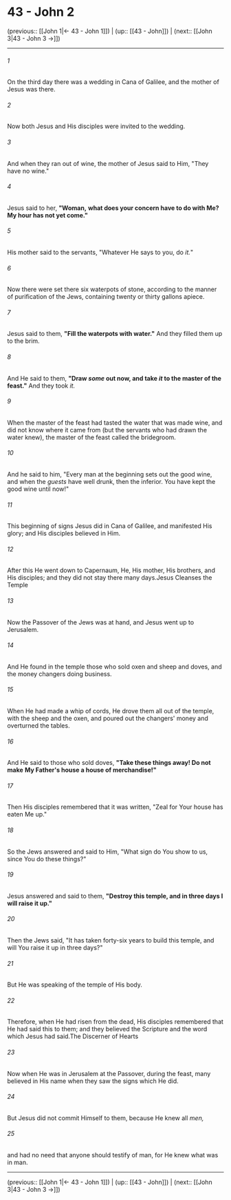 # 43 - John 2

(previous:: [[John 1|← 43 - John 1]]) | (up:: [[43 - John]]) | (next:: [[John 3|43 - John 3 →]])

***


###### 1 
On the third day there was a wedding in Cana of Galilee, and the mother of Jesus was there. 

###### 2 
Now both Jesus and His disciples were invited to the wedding. 

###### 3 
And when they ran out of wine, the mother of Jesus said to Him, "They have no wine." 

###### 4 
Jesus said to her, **"Woman,** **what does your concern have to do with Me?** **My hour has not yet come."** 

###### 5 
His mother said to the servants, "Whatever He says to you, do _it._" 

###### 6 
Now there were set there six waterpots of stone, according to the manner of purification of the Jews, containing twenty or thirty gallons apiece. 

###### 7 
Jesus said to them, **"Fill the waterpots with water."** And they filled them up to the brim. 

###### 8 
And He said to them, **"Draw _some_ out now, and take _it_ to the master of the feast."** And they took _it._ 

###### 9 
When the master of the feast had tasted the water that was made wine, and did not know where it came from (but the servants who had drawn the water knew), the master of the feast called the bridegroom. 

###### 10 
And he said to him, "Every man at the beginning sets out the good wine, and when the _guests_ have well drunk, then the inferior. You have kept the good wine until now!" 

###### 11 
This beginning of signs Jesus did in Cana of Galilee, and manifested His glory; and His disciples believed in Him. 

###### 12 
After this He went down to Capernaum, He, His mother, His brothers, and His disciples; and they did not stay there many days.Jesus Cleanses the Temple 

###### 13 
Now the Passover of the Jews was at hand, and Jesus went up to Jerusalem. 

###### 14 
And He found in the temple those who sold oxen and sheep and doves, and the money changers doing business. 

###### 15 
When He had made a whip of cords, He drove them all out of the temple, with the sheep and the oxen, and poured out the changers' money and overturned the tables. 

###### 16 
And He said to those who sold doves, **"Take these things away! Do not make** **My Father's house a house of merchandise!"** 

###### 17 
Then His disciples remembered that it was written, "Zeal for Your house has eaten Me up." 

###### 18 
So the Jews answered and said to Him, "What sign do You show to us, since You do these things?" 

###### 19 
Jesus answered and said to them, **"Destroy this temple, and in three days I will raise it up."** 

###### 20 
Then the Jews said, "It has taken forty-six years to build this temple, and will You raise it up in three days?" 

###### 21 
But He was speaking of the temple of His body. 

###### 22 
Therefore, when He had risen from the dead, His disciples remembered that He had said this to them; and they believed the Scripture and the word which Jesus had said.The Discerner of Hearts 

###### 23 
Now when He was in Jerusalem at the Passover, during the feast, many believed in His name when they saw the signs which He did. 

###### 24 
But Jesus did not commit Himself to them, because He knew all _men,_ 

###### 25 
and had no need that anyone should testify of man, for He knew what was in man.

***

(previous:: [[John 1|← 43 - John 1]]) | (up:: [[43 - John]]) | (next:: [[John 3|43 - John 3 →]])
